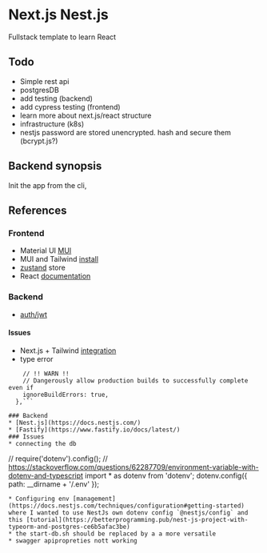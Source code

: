 # Next.js Nest.js

Fullstack template to learn React

## Todo

* Simple rest api
* postgresDB
* add testing (backend)
* add cypress testing (frontend)
* learn more about next.js/react structure
* infrastructure (k8s) 
* nestjs password are stored unencrypted. hash and secure them (bcrypt.js?)

## Backend synopsis

Init the app from the cli, 

## References

### Frontend
* Material UI [MUI](https://mui.com/)
* MUI and Tailwind [install](https://tailwindcss.com/docs/guides/create-react-app)
* [zustand](https://github.com/pmndrs/zustand) store
* React [documentation](https://reactjs.org/docs/getting-started.html)
### Backend
* [auth/jwt](https://www.youtube.com/watch?v=_L225zpUK0M)

#### Issues
* Next.js + Tailwind [integration](https://stackoverflow.com/questions/74259178/how-can-i-apply-tailwind-css-in-app-folder-in-next-13)
* type error
```  typescript: {
    // !! WARN !!
    // Dangerously allow production builds to successfully complete even if
    ignoreBuildErrors: true,
  },```

### Backend
* [Nest.js](https://docs.nestjs.com/)
* [Fastify](https://www.fastify.io/docs/latest/)
### Issues
* connecting the db
```
// require('dotenv').config();
// https://stackoverflow.com/questions/62287709/environment-variable-with-dotenv-and-typescript
import * as dotenv from 'dotenv';
dotenv.config({ path: __dirname + '/.env' });
```
* Configuring env [management](https://docs.nestjs.com/techniques/configuration#getting-started) where I wanted to use NestJs own dotenv config `@nestjs/config` and this [tutorial](https://betterprogramming.pub/nest-js-project-with-typeorm-and-postgres-ce6b5afac3be)
* the start-db.sh should be replaced by a a more versatile
* swagger apipropreties nott working
